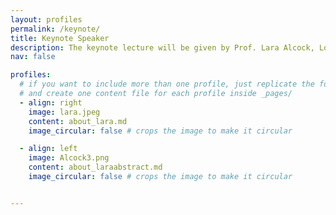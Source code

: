 ```yaml
---
layout: profiles
permalink: /keynote/
title: Keynote Speaker
description: The keynote lecture will be given by Prof. Lara Alcock, Loughborough University, UK.
nav: false

profiles:
  # if you want to include more than one profile, just replicate the following block
  # and create one content file for each profile inside _pages/
  - align: right
    image: lara.jpeg
    content: about_lara.md
    image_circular: false # crops the image to make it circular

  - align: left
    image: Alcock3.png
    content: about_laraabstract.md
    image_circular: false # crops the image to make it circular


---
```

